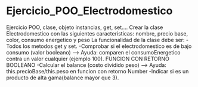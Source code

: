 # Ejercicio_POO_Electrodomestico
Ejercicio POO, clase, objeto instancias, get, set....
Crear la clase Electrodomestico con las siguientes caracteristicas: nombre, precio base, color, consumo energetico y peso
La funcionalidad de la clase debe ser:
-Todos los metodos get y set.
-Comprobar si el electrodomestico es de bajo consumo (valor booleano) --> Ayuda: comparen el consumoEnergetico contra un valor cualquier (ejemplo 100). FUNCION CON RETORNO BOOLEANO
-Calcular el balance (costo dividido peso) --> Ayuda: this.precioBase/this.peso en funcion con retorno Number
-Indicar si es un producto de alta gama(balance mayor que 3).
